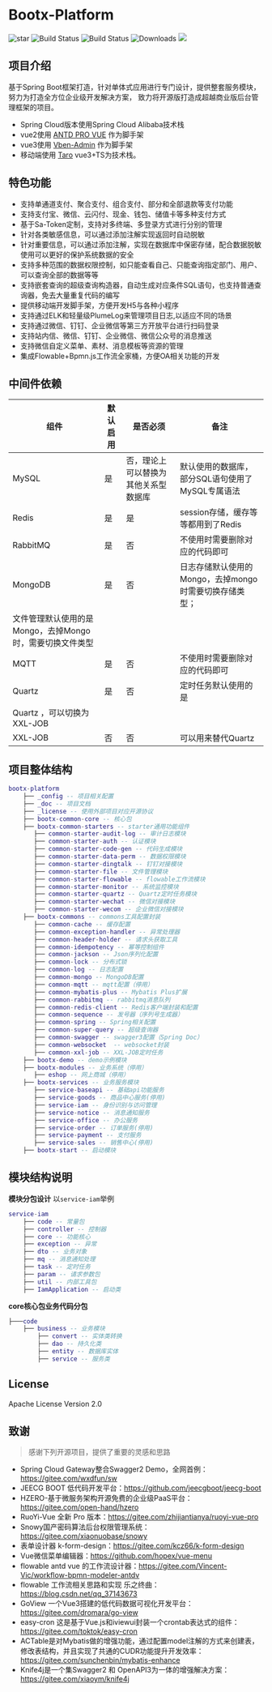 # Bootx-Platform

<p>
 <img src='https://gitee.com/bootx/bootx-platform/badge/star.svg?theme=dark' alt='star'/>
 <img src="https://img.shields.io/badge/Boot%20Platform-1.1.9-success.svg" alt="Build Status"/>
 <img src="https://img.shields.io/badge/Author-Bootx-orange.svg" alt="Build Status"/>
 <img src="https://img.shields.io/badge/Spring%20Boot-2.7.6-blue.svg" alt="Downloads"/>
 <img src="https://img.shields.io/badge/license-Apache%20License%202.0-green.svg"/>
</p>

## 项目介绍

基于Spring Boot框架打造，针对单体式应用进行专门设计，提供整套服务模块，努力为打造全方位企业级开发解决方案，
致力将开源版打造成超越商业版后台管理框架的项目。

- Spring Cloud版本使用Spring Cloud Alibaba技术栈
- vue2使用 [ANTD PRO VUE](https://pro.antdv.com/) 作为脚手架
- vue3使用 [Vben-Admin](https://vvbin.cn/doc-next/) 作为脚手架
- 移动端使用 [Taro](https://taro.jd.com/) vue3+TS为技术栈。

## 特色功能

- 支持单通道支付、聚合支付、组合支付、部分和全部退款等支付功能
- 支持支付宝、微信、云闪付、现金、钱包、储值卡等多种支付方式
- 基于Sa-Token定制，支持对多终端、多登录方式进行分别的管理
- 针对各类敏感信息，可以通过添加注解实现返回时自动脱敏
- 针对重要信息，可以通过添加注解，实现在数据库中保密存储，配合数据脱敏使用可以更好的保护系统数据的安全
- 支持多种范围的数据权限控制，如只能查看自己、只能查询指定部门、用户、可以查询全部的数据等等
- 支持嵌套查询的超级查询构造器，自动生成对应条件SQL语句，也支持普通查询器，免去大量重复代码的编写
- 提供移动端开发脚手架，方便开发H5与各种小程序
- 支持通过ELK和轻量级PlumeLog来管理项目日志,以适应不同的场景
- 支持通过微信、钉钉、企业微信等第三方开放平台进行扫码登录
- 支持站内信、微信、钉钉、企业微信、微信公众号的消息推送
- 支持微信自定义菜单、素材、消息模板等资源的管理
- 集成Flowable+Bpmn.js工作流全家桶，方便OA相关功能的开发

## 中间件依赖
| 组件 | 默认启用 | 是否必须 | 备注 |
| --- | --- | --- | --- |
| MySQL | 是 | 否，理论上可以替换为其他关系型数据库 | 默认使用的数据库，部分SQL语句使用了MySQL专属语法 |
| Redis | 是 | 是 | session存储，缓存等等都用到了Redis |
| RabbitMQ | 是 | 否 | 不使用时需要删除对应的代码即可 |
| MongoDB | 是 | 否 | 日志存储默认使用的Mongo，去掉mongo时需要切换存储类型；
文件管理默认使用的是Mongo，去掉Mongo时，需要切换文件类型 |
| MQTT | 是 | 否 | 不使用时需要删除对应的代码即可 |
| Quartz  | 是 | 否 | 定时任务默认使用的是
Quartz ，可以切换为XXL-JOB |
| XXL-JOB | 否 | 否 | 可以用来替代Quartz  |


## 项目整体结构
```lua
bootx-platform 
    ├── _config -- 项目相关配置
    ├── _doc -- 项目文档
    ├── _license -- 使用外部项目对应开源协议
    ├── bootx-common-core -- 核心包
    ├── bootx-common-starters -- starter通用功能组件
       ├── common-starter-audit-log -- 审计日志模块
       ├── common-starter-auth -- 认证模块
       ├── common-starter-code-gen -- 代码生成模块
       ├── common-starter-data-perm -- 数据权限模块
       ├── common-starter-dingtalk -- 钉钉对接模块
       ├── common-starter-file -- 文件管理模块
       ├── common-starter-flowable -- flowable工作流模块
       ├── common-starter-monitor -- 系统监控模块
       ├── common-starter-quartz -- Quartz定时任务模块
       ├── common-starter-wechat -- 微信对接模块
       ├── common-starter-wecom -- 企业微信对接模块
    ├── bootx-commons -- commons工具配置封装
       ├── common-cache -- 缓存配置
       ├── common-exception-handler -- 异常处理器
       ├── common-header-holder -- 请求头获取工具
       ├── common-idempotency -- 幂等控制组件
       ├── common-jackson -- Json序列化配置
       ├── common-lock -- 分布式锁
       ├── common-log -- 日志配置
       ├── common-mongo -- MongoDB配置
       ├── common-mqtt -- mqtt配置（停用）
       ├── common-mybatis-plus -- Mybatis Plus扩展
       ├── common-rabbitmq -- rabbitmq消息队列
       ├── common-redis-client -- Redis客户端封装和配置
       ├── common-sequence -- 发号器（序列号生成器）
       ├── common-spring -- Spring相关配置
       ├── common-super-query -- 超级查询器
       ├── common-swagger -- swagger3配置（Spring Doc）
       ├── common-websocket  -- websocket封装
       ├── common-xxl-job -- XXL-JOB定时任务
    ├── bootx-demo -- demo示例模块
    ├── bootx-modules -- 业务系统（停用）
       ├── eshop -- 网上商城（停用）
    ├── bootx-services -- 业务服务模块
       ├── service-baseapi -- 基础api功能服务
       ├── service-goods -- 商品中心服务(停用)
       ├── service-iam -- 身份识别与访问管理
       ├── service-notice -- 消息通知服务
       ├── service-office -- 办公服务
       ├── service-order -- 订单服务(停用)
       ├── service-payment -- 支付服务
       ├── service-sales -- 销售中心(停用)
    ├── bootx-start -- 启动模块
```

## 模块结构说明
**模块分包设计**
以`service-iam`举例
```lua
service-iam 
    ├── code -- 常量包
    ├── controller -- 控制器
    ├── core -- 功能核心
    ├── exception -- 异常
    ├── dto -- 业务对象
    ├── mq -- 消息通知处理
    ├── task -- 定时任务
    ├── param -- 请求参数包
    ├── util -- 内部工具包
    ├── IamApplication -- 启动类
```

**core核心包业务代码分包**
```lua
├───code 
    ├── business -- 业务模块
        ├── convert -- 实体类转换
        ├── dao -- 持久化类
        ├── entity -- 数据库实体
        ├── service -- 服务类
```

## License

Apache License Version 2.0

## 致谢
> 感谢下列开源项目，提供了重要的灵感和思路

- Spring Cloud Gateway整合Swagger2 Demo，全网首例：https://gitee.com/wxdfun/sw
- JEECG BOOT 低代码开发平台：https://github.com/jeecgboot/jeecg-boot
- HZERO-基于微服务架构开源免费的企业级PaaS平台：https://gitee.com/open-hand/hzero
- RuoYi-Vue 全新 Pro 版本：https://gitee.com/zhijiantianya/ruoyi-vue-pro
- Snowy国产密码算法后台权限管理系统：https://gitee.com/xiaonuobase/snowy
- 表单设计器 k-form-design：https://gitee.com/kcz66/k-form-design
- Vue微信菜单编辑器：https://github.com/hopex/vue-menu
- flowable antd vue 的工作流设计器：https://gitee.com/Vincent-Vic/workflow-bpmn-modeler-antdv
- flowable 工作流相关思路和实现 乐之终曲：https://blog.csdn.net/qq_37143673
- GoView 一个Vue3搭建的低代码数据可视化开发平台：https://gitee.com/dromara/go-view
- easy-cron 这是基于Vue.js和iviewui封装一个crontab表达式的组件：https://gitee.com/toktok/easy-cron
- ACTable是对Mybatis做的增强功能，通过配置model注解的方式来创建表，修改表结构，并且实现了共通的CUDR功能提升开发效率：https://gitee.com/sunchenbin/mybatis-enhance
- Knife4j是一个集Swagger2 和 OpenAPI3为一体的增强解决方案：https://gitee.com/xiaoym/knife4j


